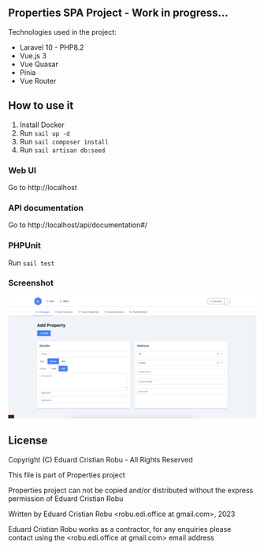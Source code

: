## Properties SPA Project - Work in progress...

Technologies used in the project:

- Laravel 10 - PHP8.2
- Vue.js 3
- Vue Quasar
- Pinia
- Vue Router

## How to use it

1. Install Docker
2. Run `sail up -d`
3. Run `sail composer install`
4. Run `sail artisan db:seed`


### Web UI

Go to http://localhost


### API documentation 

Go to http://localhost/api/documentation#/


### PHPUnit

Run `sail test`

### Screenshot

![Screenshot](Screenshot.png)


## License

Copyright (C) Eduard Cristian Robu - All Rights Reserved

This file is part of Properties project

Properties project can not be copied and/or distributed without the express permission of Eduard Cristian Robu

Written by Eduard Cristian Robu <robu.edi.office at gmail.com>, 2023

Eduard Cristian Robu works as a contractor, for any enquiries please contact using the <robu.edi.office at gmail.com> email address 

